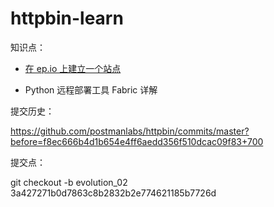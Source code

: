 # httpbin-learn

知识点：

* [在 ep.io 上建立一个站点](https://www.cnblogs.com/goodspeed/archive/2011/11/11/epio.html)

* Python 远程部署工具 Fabric 详解

提交历史：

https://github.com/postmanlabs/httpbin/commits/master?before=f8ec666b4d1b654e4ff6aedd356f510dcac09f83+700


提交点：

git checkout -b evolution_02 3a427271b0d7863c8b2832b2e774621185b7726d